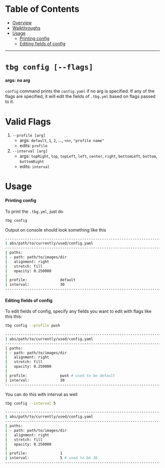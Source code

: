 # Table of Contents
- [Overview](#tbg-config-[arg])
- [Walkthroughs](#walkthroughs)
- [Usage](#usage)
    - [Printing config](#printing-config)
    - [Editing fields of config](#editing-fields-of-config)

---

# `tbg config [--flags]`
#### args: no arg

`config` command prints the `config.yaml` if no arg is specified.
If any of the flags are specified, it will edit the fields of `.tbg.yml`
based on flags passed to it. 

# Valid Flags
1. `--profile [arg]`
    - args: `default`, `1`, `2`, ..., `<n>`, `"profile name"`
    - edits: `profile`
2. `--interval [arg]`
    - args: `topRight`, `top`, `topLeft`, `left`, `center`, `right`, `bottomLeft`, `bottom`, `bottomRight`
    - edits: `interval`

# Usage
#### Printing config
To print the `.tbg.yml`, just do
```bash
tbg config
```
Output on console should look something like this
```bash
------------------------------------------------------------------------------------
| abs/path/to/currently/used/config.yaml
------------------------------------------------------------------------------------
| paths:
| - path: path/to/images/dir
|   alignment: right
|   stretch: fill
|   opacity: 0.250000
|
| profile:               default
| interval:              30
------------------------------------------------------------------------------------
```

#### Editing fields of config
To edit fields of config, specify any fields you want to edit with flags like this this:
```bash
tbg config --profile pwsh
```
```bash
------------------------------------------------------------------------------------
| abs/path/to/currently/used/config.yaml
------------------------------------------------------------------------------------
| paths:
| - path: path/to/images/dir
|   alignment: right
|   stretch: fill
|   opacity: 0.250000
|
| profile:               pwsh # used to be default
| interval:              30
------------------------------------------------------------------------------------
```
You can do this with interval as well
```bash
tbg config --interval 5
```
```bash
------------------------------------------------------------------------------------
| abs/path/to/currently/used/config.yaml
------------------------------------------------------------------------------------
| paths:
| - path: path/to/images/dir
|   alignment: right
|   stretch: fill
|   opacity: 0.250000
|
| profile:               1        
| interval:              5 # used to be 30
------------------------------------------------------------------------------------
```
